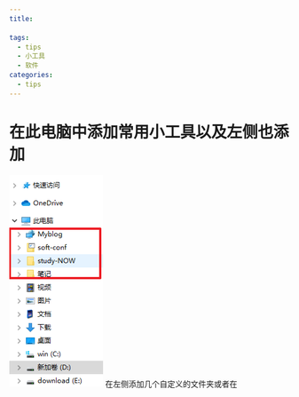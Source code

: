 ```yaml
---
title: 

tags:
  - tips
  - 小工具
  - 软件
categories: 
  - tips
---
```


# 在此电脑中添加常用小工具以及左侧也添加
![title](https://raw.githubusercontent.com/zzzhbr/notebook-image/master/notebook/2019/09/22/1569147626705-1569147626733.png)
在左侧添加几个自定义的文件夹或者在
